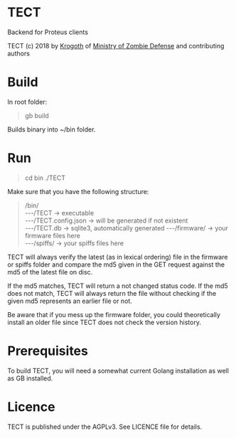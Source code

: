 # TECT
Backend for Proteus clients

TECT (c) 2018 by [Krogoth](https://twitter.com/le_krogoth) of [Ministry of Zombie Defense](http://www.mzd.org.uk/) and contributing authors

# Build
In root folder:

> gb build

Builds binary into ~/bin folder.

# Run

> cd bin
> ./TECT

Make sure that you have the following structure:

> /bin/  
> ---/TECT -> executable  
> ---/TECT.config.json -> will be generated if not existent  
> ---/TECT.db -> sqlite3, automatically generated
> ---/firmware/  -> your firmware files here  
> ---/spiffs/  -> your spiffs files here  

TECT will always verify the latest (as in lexical ordering) file in the firmware or spiffs folder and compare the md5 given in the GET request against the md5 of the latest file on disc.

If the md5 matches, TECT will return a not changed status code. If the md5 does not match, TECT will always return the file without checking if the given md5 represents an earlier file or not. 

Be aware that if you mess up the firmware folder, you could theoretically install an older file since TECT does not check the version history.

# Prerequisites
To build TECT, you will need a somewhat current Golang installation as well as GB installed.

# Licence
TECT is published under the AGPLv3. See LICENCE file for details. 
